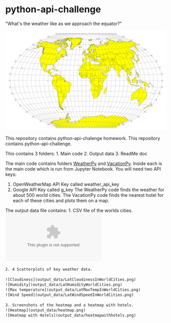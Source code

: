 # python-api-challenge

"What's the weather like as we approach the equator?"

![Equator](Images/equatorsign.png)

This repository contains python-api-chalenge homework.
This repository contains python-api-challenge.

This contains 3 folders: 
    1. Main code
    2. Output data
    3. ReadMe doc

The main code contains folders [WeatherPy](main_code/VacationPy) and [VacationPy](main_code/WeatherPy). Inside each is the main code which is run from Jupyter Notebook.
You will need two API keys:
 1. OpenWeatherMap API Key called weather_api_key 
 2. Google API Key called g_key
The WeatherPy code finds the weather for about 500 world cities.
The VacationPy code finds the nearest hotel for each of these cities and plots them on a map.

The output data file contains:
    1. CSV file of the worlds cities.
   ![City Data](output_data/cityweather_data.csv)

    2. 4 Scatterplots of key weather data.

    ![Cloudiness](output_data/LatCloudinessInWorldCities.png)
    ![Humidity](output_data/LatHumidityWorldCities.png)
    ![Max temperature](output_data/LatMaxTempInWorldCities.png)
    ![Wind Speed](output_data/LatWindSpeedInWorldCities.png)

    3. Screenshots of the heatmap and a heatmap with hotels.
    ![Heatmap](output_data/heatmap.png)
    ![Heatmap with Hotels](output_data/heatmapwithhotels.png)
